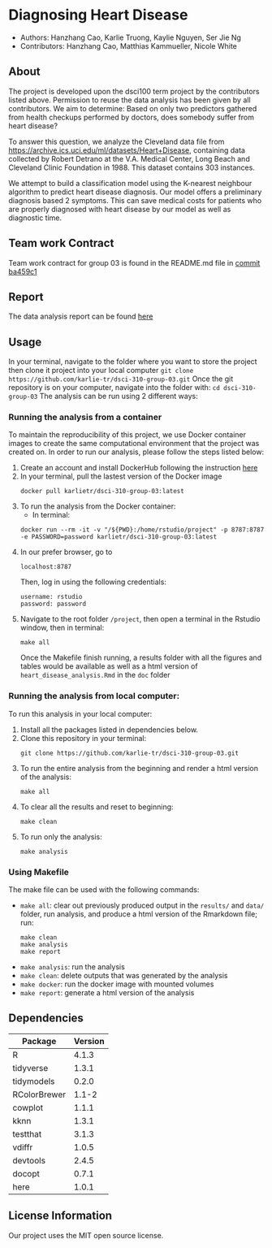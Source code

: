 # Diagnosing Heart Disease
- Authors: Hanzhang Cao, Karlie Truong, Kaylie Nguyen, Ser Jie Ng
- Contributors: Hanzhang Cao, Matthias Kammueller, Nicole White

## About
The project is developed upon the dsci100 term project by the contributors listed above. Permission to reuse the data analysis has been given by all contributors. We aim to determine: Based on only two predictors gathered from health checkups performed by doctors, does somebody suffer from heart disease?

To answer this question, we analyze the Cleveland data file from https://archive.ics.uci.edu/ml/datasets/Heart+Disease, containing data collected by Robert Detrano at the V.A. Medical Center, Long Beach and Cleveland Clinic Foundation in 1988. This dataset contains 303 instances. 

We attempt to build a classification model using the K-nearest neighbour algorithm to predict heart disease diagnosis. Our model offers a preliminary diagnosis based 2 symptoms. This can save medical costs for patients who are properly diagnosed with heart disease by our model as well as diagnostic time. 

## Team work Contract
Team work contract for group 03 is found in the README.md file in [commit ba459c1](https://github.com/karlie-tr/dsci-310-group-03/tree/ba459c1340d4a1efffd9a90d9d0eecddbd498a81)

## Report
The data analysis report can be found [here](https://github.com/karlie-tr/dsci-310-group-03/blob/1c9dee99b0c500339d5705034ac46a6c5b25daaa/heart_disease_classification.ipynb)

## Usage
In your terminal, navigate to the folder where you want to store the project then clone it project into your local computer 
    ```git clone https://github.com/karlie-tr/dsci-310-group-03.git```
Once the git repository is on your computer, navigate into the folder with:
    ```cd dsci-310-group-03```
The analysis can be run using 2 different ways:
### Running the analysis from a container
To maintain the reproducibility of this project, we use Docker container images to create the same computational environment that the project was created on. In order to run our analysis, please follow the steps listed below:
1. Create an account and install DockerHub following the instruction [here](https://docs.docker.com/get-docker/)
2. In your terminal, pull the lastest version of the Docker image
    ```
    docker pull karlietr/dsci-310-group-03:latest
    ```
3. To run the analysis from the Docker container:
    - In terminal:
    ```
    docker run --rm -it -v "/${PWD}:/home/rstudio/project" -p 8787:8787 -e PASSWORD=password karlietr/dsci-310-group-03:latest
    ```
4. In our prefer browser, go to
    ```
    localhost:8787
    ```
    Then, log in using the following credentials:
    ```
    username: rstudio
    password: password
    ```
5. Navigate to the root folder `/project`, then open a terminal in the Rstudio window, then in terminal:
    ```
    make all
    ```
    Once the Makefile finish running, a results folder with all the figures and tables would be available as well as a html version of `heart_disease_analysis.Rmd` in the `doc` folder

### Running the analysis from local computer:
To run this analysis in your local computer:
1. Install all the packages listed in dependencies below.
2. Clone this repository in your terminal:
    ```
    git clone https://github.com/karlie-tr/dsci-310-group-03.git
    ```
3. To run the entire analysis from the beginning and render a html version of the analysis:
   ```
   make all
   ```
4. To clear all the results and reset to beginning:
   ```
   make clean
   ```
5. To run only the analysis:
   ```
   make analysis
   ```
   
### Using Makefile
The make file can be used with the following commands:
* `make all`: clear out previously produced output in the `results/` and `data/` folder, run analysis, and produce a html version of the Rmarkdown file; 
run:
    ``` 
    make clean
    make analysis
    make report
    ```
* `make analysis`: run the analysis
* `make clean`: delete outputs that was generated by the analysis
* `make docker`: run the docker image with mounted volumes
* `make report`: generate a html version of the analysis

## Dependencies
|Package | Version |
|--------|---------|
|R|4.1.3|
|tidyverse |1.3.1|
|tidymodels|0.2.0|
|RColorBrewer|1.1-2|
|cowplot|1.1.1|
|kknn|1.3.1|
|testthat|3.1.3|
|vdiffr|1.0.5|
|devtools|2.4.5|
|docopt|0.7.1|
|here|1.0.1|

## License Information
Our project uses the MIT open source license.


